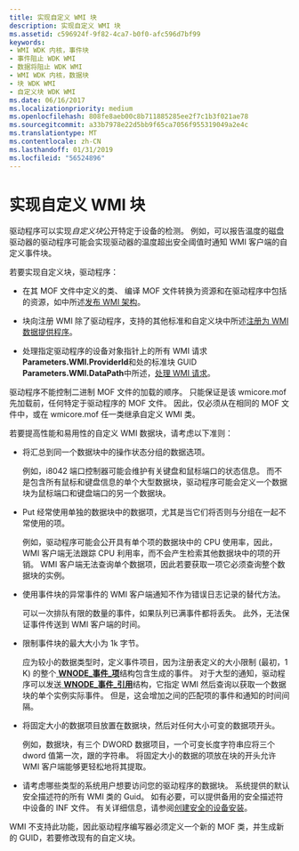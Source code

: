 ```yaml
---
title: 实现自定义 WMI 块
description: 实现自定义 WMI 块
ms.assetid: c596924f-9f82-4ca7-b0f0-afc596d7bf99
keywords:
- WMI WDK 内核，事件块
- 事件阻止 WDK WMI
- 数据将阻止 WDK WMI
- WMI WDK 内核，数据块
- 块 WDK WMI
- 自定义块 WDK WMI
ms.date: 06/16/2017
ms.localizationpriority: medium
ms.openlocfilehash: 808fe8aeb00c8b711885285ee2f7c1b3f021ae78
ms.sourcegitcommit: a33b7978e22d5bb9f65ca7056f955319049a2e4c
ms.translationtype: MT
ms.contentlocale: zh-CN
ms.lasthandoff: 01/31/2019
ms.locfileid: "56524896"
---
```

# <a name="implementing-custom-wmi-blocks"></a>实现自定义 WMI 块





驱动程序可以实现*自定义块*公开特定于设备的检测。 例如，可以报告温度的磁盘驱动器的驱动程序可能会实现驱动器的温度超出安全阈值时通知 WMI 客户端的自定义事件块。

若要实现自定义块，驱动程序：

-   在其 MOF 文件中定义的类、 编译 MOF 文件转换为资源和在驱动程序中包括的资源，如中所述[发布 WMI 架构](publishing-a-wmi-schema.md)。

-   块向注册 WMI 除了驱动程序，支持的其他标准和自定义块中所述[注册为 WMI 数据提供程序](registering-as-a-wmi-data-provider.md)。

-   处理指定驱动程序的设备对象指针上的所有 WMI 请求**Parameters.WMI.ProviderId**和处的标准块 GUID **Parameters.WMI.DataPath**中所述，[处理 WMI 请求](handling-wmi-requests.md)。

驱动程序不能控制二进制 MOF 文件的加载的顺序。 只能保证是该 wmicore.mof 先加载前，任何特定于驱动程序的 MOF 文件。 因此，仅必须从在相同的 MOF 文件中，或在 wmicore.mof 任一类继承自定义 WMI 类。

若要提高性能和易用性的自定义 WMI 数据块，请考虑以下准则：

-   将汇总到同一个数据块中的操作状态分组的数据选项。

    例如，i8042 端口控制器可能会维护有关键盘和鼠标端口的状态信息。 而不是包含所有鼠标和键盘信息的单个大型数据块，驱动程序可能会定义一个数据块为鼠标端口和键盘端口的另一个数据块。

-   Put 经常使用单独的数据块中的数据项，尤其是当它们将否则与分组在一起不常使用的项。

    例如，驱动程序可能会公开具有单个项的数据块中的 CPU 使用率，因此，WMI 客户端无法跟踪 CPU 利用率，而不会产生检索其他数据块中的项的开销。 WMI 客户端无法查询单个数据项，因此若要获取一项它必须查询整个数据块的实例。

-   使用事件块的异常事件的 WMI 客户端通知不作为错误日志记录的替代方法。

    可以一次排队有限的数量的事件，如果队列已满事件都将丢失。 此外，无法保证事件传送到 WMI 客户端的时间。

-   限制事件块的最大大小为 1k 字节。

    应为较小的数据类型时，定义事件项目，因为注册表定义的大小限制 (最初，1 K) 的整个[ **WNODE\_事件\_项**](https://msdn.microsoft.com/library/windows/hardware/ff566373)结构包含生成的事件。 对于大型的通知，驱动程序可以发送[ **WNODE\_事件\_引用**](https://msdn.microsoft.com/library/windows/hardware/ff566374)结构，它指定 WMI 然后查询以获取一个数据块的单个实例实际事件。 但是，这会增加之间的匹配项的事件和通知的时间间隔。

-   将固定大小的数据项目放置在数据块，然后对任何大小可变的数据项开头。

    例如，数据块，有三个 DWORD 数据项目，一个可变长度字符串应将三个 dword 值第一次，跟的字符串。 将固定大小的数据的项放在块的开头允许 WMI 客户端能够更轻松地将其提取。

-   请考虑哪些类型的系统用户想要访问您的驱动程序的数据块。 系统提供的默认安全描述符的所有 WMI 类的 Guid。 如有必要，可以提供备用的安全描述符中设备的 INF 文件。 有关详细信息，请参阅[创建安全的设备安装](https://msdn.microsoft.com/library/windows/hardware/ff540212)。

WMI 不支持此功能，因此驱动程序编写器必须定义一个新的 MOF 类，并生成新的 GUID，若要修改现有的自定义块。

 

 




